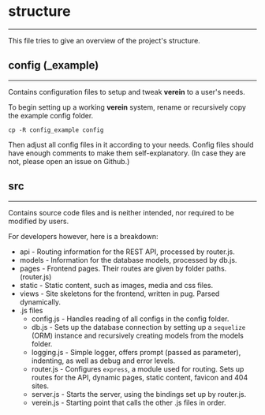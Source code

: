 # structure
----------
This file tries to give an overview of the project's structure.

## config (_example)
----------
Contains configuration files to setup and tweak __verein__ to a user's needs.

To begin setting up a working __verein__ system, rename or recursively copy the
example config folder.

`cp -R config_example config`

Then adjust all config files in it according to your needs. Config files should
have enough comments to make them self-explanatory. (In case they are not,
please open an issue on Github.)

## src
----------
Contains source code files and is neither intended, nor required to be modified
by users.

For developers however, here is a breakdown:

* api - Routing information for the REST API, processed by router.js.
* models - Information for the database models, processed by db.js.
* pages - Frontend pages. Their routes are given by folder paths. (router.js)
* static - Static content, such as images, media and css files.
* views - Site skeletons for the frontend, written in pug. Parsed dynamically.
* .js files
  - config.js - Handles reading of all configs in the config folder.
  - db.js - Sets up the database connection by setting up a `sequelize` (ORM)
    instance and recursively creating models from the models folder.
  - logging.js - Simple logger, offers prompt (passed as parameter), indenting,
    as well as debug and error levels.
  - router.js - Configures `express`, a module used for routing. Sets up routes
    for the API, dynamic pages, static content, favicon and 404 sites.
  - server.js - Starts the server, using the bindings set up by router.js.
  - verein.js - Starting point that calls the other .js files in order.
